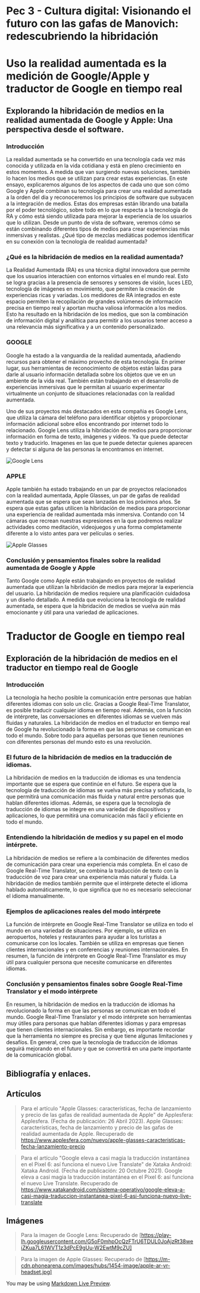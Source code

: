 # Pec 3 - Cultura digital: Visionando el futuro con las gafas de Manovich: redescubriendo la hibridación

# Uso la realidad aumentada es la medición de Google/Apple y traductor de Google en tiempo real

## Explorando la hibridación de medios en la realidad aumentada de Google y Apple: Una perspectiva desde el software.

### Introducción

La realidad aumentada se ha convertido en una tecnología cada vez más conocida y utilizada en la vida cotidiana y está en pleno crecimiento en estos momentos. A medida que van surgiendo nuevas soluciones, también lo hacen los medios que se utilizan para crear estas experiencias. En este ensayo, explicaremos algunos de los aspectos de cada uno que son cómo Google y Apple combinan su tecnología para crear una realidad aumentada a la orden del dia y reconoceremos los principios de software que subyacen a la integración de medios. Estas dos empresas están librando una batalla por el poder tecnológico, sobre todo en lo que respecta a la tecnología de RA y cómo está siendo utilizada para mejorar la experiencia de los usuarios que lo utilizan. Desde un punto de vista de software, veremos cómo se están combinando diferentes tipos de medios para crear experiencias más inmersivas y realistas.
¿Qué tipo de mezclas mediáticas podemos identificar en su conexión con la tecnología de realidad aumentada?

### ¿Qué es la hibridación de medios en la realidad aumentada?

La Realidad Aumentada (RA) es una técnica digital innovadora que permite que los usuarios interactúen con entornos virtuales en el mundo real. Esto se logra gracias a la presencia de sensores y sensores de visión, luces LED, tecnología de imágenes en movimiento, que permiten la creación de experiencias ricas y variadas. Los medidores de RA integrados en este espacio permiten la recopilación de grandes volúmenes de información precisa en tiempo real y aportan mucha valiosa información a los medios.
Esto ha resultado en la hibridación de los medios, que son la combinación de información digital y analítica para permitir a los usuarios tener acceso a una relevancia más significativa y a un contenido personalizado.

### GOOGLE

Google ha estado a la vanguardia de la realidad aumentada, añadiendo recursos para obtener el máximo provecho de esta tecnología. En primer lugar, sus herramientas de reconocimiento de objetos están laidas para darle al usuario información detallada sobre los objetos que ve en un ambiente de la vida real. También están trabajando en el desarrollo de experiencias inmersivas que le permitan al usuario experimentar virtualmente un conjunto de situaciones relacionadas con la realidad aumentada.

Uno de sus proyectos más destacados en esta compañia es Google Lens, que utiliza la cámara del teléfono para identificar objetos y proporcionar información adicional sobre ellos encontrando por internet todo lo relacionado. Google Lens utiliza la hibridación de medios para proporcionar información en forma de texto, imágenes y videos. Ya que puede detectar texto y traducirlo. Imagenes en las que te puede detectar quienes aparecen y detectar si alguna de las personas la encontramos en internet.

![Google Lens](https://play-lh.googleusercontent.com/G5oF0mhpOcQzFTrU6TDUL0JoAjzRt38weiZKua7L61WVT1z3dPcE9gUu-W2EwtM9cZU)

### APPLE

Apple también ha estado trabajando en un par de proyectos relacionados con la realidad aumentada, Apple Glasses, un par de gafas de realidad aumentada que se espera que sean lanzadas en los próximos años. Se espera que estas gafas utilicen la hibridación de medios para proporcionar una experiencia de realidad aumentada más inmersiva. Contando con 14 cámaras que recrean nuestras expresiones en la que podremos realizar actividades como meditación, videojuegos y una forma completamente diferente a lo visto antes para ver películas o series.

![Apple Glasses](https://m-cdn.phonearena.com/images/hubs/1454-image/apple-ar-vr-headset.jpg)

### Conclusión y pensamientos finales sobre la realidad aumentada de Google y Apple

Tanto Google como Apple están trabajando en proyectos de realidad aumentada que utilizan la hibridación de medios para mejorar la experiencia del usuario. La hibridación de medios requiere una planificación cuidadosa y un diseño detallado. A medida que evoluciona la tecnología de realidad aumentada, se espera que la hibridación de medios se vuelva aún más emocionante y útil para una variedad de aplicaciones.

#  Traductor de Google en tiempo real 

## Exploración de la hibridación de medios en el traductor en tiempo real de Google

### Introducción

La tecnología ha hecho posible la comunicación entre personas que hablan diferentes idiomas con solo un clic. Gracias a Google Real-Time Translator, es posible traducir cualquier idioma en tiempo real. Además, con la función de intérprete, las conversaciones en diferentes idiomas se vuelven más fluidas y naturales. La hibridación de medios en el traductor en tiempo real de Google ha revolucionado la forma en que las personas se comunican en todo el mundo. Sobre todo para aquellas personas que tienen reuniones con diferentes personas del mundo esto es una revolución.

### El futuro de la hibridación de medios en la traducción de idiomas.

La hibridación de medios en la traducción de idiomas es una tendencia importante que se espera que continúe en el futuro. Se espera que la tecnología de traducción de idiomas se vuelva más precisa y sofisticada, lo que permitirá una comunicación más fluida y natural entre personas que hablan diferentes idiomas. Además, se espera que la tecnología de traducción de idiomas se integre en una variedad de dispositivos y aplicaciones, lo que permitirá una comunicación más fácil y eficiente en todo el mundo.

### Entendiendo la hibridación de medios y su papel en el modo intérprete.

La hibridación de medios se refiere a la combinación de diferentes medios de comunicación para crear una experiencia más completa. En el caso de Google Real-Time Translator, se combina la traducción de texto con la traducción de voz para crear una experiencia más natural y fluida. La hibridación de medios también permite que el intérprete detecte el idioma hablado automáticamente, lo que significa que no es necesario seleccionar el idioma manualmente.

### Ejemplos de aplicaciones reales del modo intérprete

La función de intérprete en Google Real-Time Translator se utiliza en todo el mundo en una variedad de situaciones. Por ejemplo, se utiliza en aeropuertos, hoteles y restaurantes para ayudar a los turistas a comunicarse con los locales. También se utiliza en empresas que tienen clientes internacionales y en conferencias y reuniones internacionales. En resumen, la función de intérprete en Google Real-Time Translator es muy útil para cualquier persona que necesite comunicarse en diferentes idiomas.

### Conclusión y pensamientos finales sobre Google Real-Time Translator y el modo intérprete

En resumen, la hibridación de medios en la traducción de idiomas ha revolucionado la forma en que las personas se comunican en todo el mundo. Google Real-Time Translator y el modo intérprete son herramientas muy útiles para personas que hablan diferentes idiomas y para empresas que tienen clientes internacionales. Sin embargo, es importante recordar que la herramienta no siempre es precisa y que tiene algunas limitaciones y desafíos. En general, creo que la tecnología de traducción de idiomas seguirá mejorando en el futuro y que se convertirá en una parte importante de la comunicación global.

## Bibliografía y enlaces.

## Artículos

> Para el artículo "Apple Glasses: características, fecha de lanzamiento y precio de las gafas de realidad aumentada de Apple" de Applesfera:
Applesfera. (Fecha de publicación: 26 Abril 2023). Apple Glasses: características, fecha de lanzamiento y precio de las gafas de realidad aumentada de Apple. Recuperado de https://www.applesfera.com/nuevo/apple-glasses-caracteristicas-fecha-lanzamiento-precio

> Para el artículo "Google eleva a casi magia la traducción instantánea en el Pixel 6: así funciona el nuevo Live Translate" de Xataka Android:
Xataka Android. (Fecha de publicación: 20 Octubre 2021). Google eleva a casi magia la traducción instantánea en el Pixel 6: así funciona el nuevo Live Translate. Recuperado de
>https://www.xatakandroid.com/sistema-operativo/google-eleva-a-casi-magia-traduccion-instantanea-pixel-6-asi-funciona-nuevo-live-translate

## Imágenes

> Para la imagen de Google Lens:
Recuperado de [https://play-lh.googleusercontent.com/G5oF0mhpOcQzFTrU6TDUL0JoAjzRt38weiZKua7L61WVT1z3dPcE9gUu-W2EwtM9cZU]

> Para la imagen de Apple Glasses:
Recuperado de [https://m-cdn.phonearena.com/images/hubs/1454-image/apple-ar-vr-headset.jpg]

You may be using [Markdown Live Preview](https://markdownlivepreview.com/).
